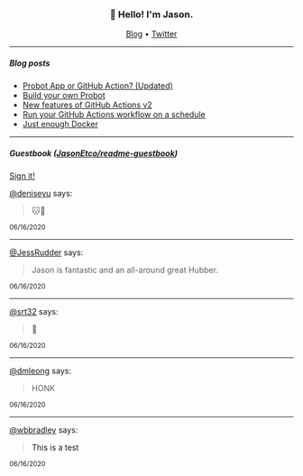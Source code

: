 <h3 align="center">👋 Hello! I'm Jason.</h3>

<p align="center">
  <a href="https://jasonet.co">Blog</a> •
  <a href="https://twitter.com/JasonEtco">Twitter</a>
</p>

---

##### Blog posts

<!--START_SECTION:posts-->
* [Probot App or GitHub Action? (Updated)](https://jasonet.co/posts/probot-app-or-github-action-v2/)
* [Build your own Probot](https://jasonet.co/posts/build-your-own-probot/)
* [New features of GitHub Actions v2](https://jasonet.co/posts/new-features-of-github-actions/)
* [Run your GitHub Actions workflow on a schedule](https://jasonet.co/posts/scheduled-actions/)
* [Just enough Docker](https://jasonet.co/posts/just-enough-docker/)
<!--END_SECTION:posts-->

---

##### Guestbook ([JasonEtco/readme-guestbook](https://github.com/JasonEtco/readme-guestbook))

<a href="https://readme-guestbook.now.sh">Sign it!</a>

<!--START_SECTION:guestbook-->
[@deniseyu](https://github.com/deniseyu) says:

> 🐱👋

<sup>06/16/2020</sup>


---

[@JessRudder](https://github.com/JessRudder) says:

> Jason is fantastic and an all-around great Hubber.

<sup>06/16/2020</sup>


---

[@srt32](https://github.com/srt32) says:

> 💖

<sup>06/16/2020</sup>


---

[@dmleong](https://github.com/dmleong) says:

> HONK

<sup>06/16/2020</sup>


---

[@wbbradley](https://github.com/wbbradley) says:

> <a>This is a test</a>

<sup>06/16/2020</sup>

<!--END_SECTION:guestbook-->
<!--GUESTBOOK_LIST [{"name":"deniseyu","message":"🐱👋","date":"06/16/2020"},{"name":"JessRudder","message":"Jason is fantastic and an all-around great Hubber.","date":"06/16/2020"},{"name":"srt32","message":"💖","date":"06/16/2020"},{"name":"dmleong","message":"HONK","date":"06/16/2020"},{"name":"wbbradley","message":"<a>This is a test</a>","date":"06/16/2020"}]-->
